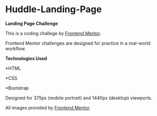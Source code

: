# Huddle-Landing-Page
 
 **Landing Page Challenge**

This is a coding challege by [Frontend Mentor](https://www.frontendmentor.io).

Frontend Mentor challenges are designed for practice in a real-world workflow.

**Technologies Used**

*HTML

*CSS

*Bootstrap

Designed for 375px (mobile portrait) and 1440px (desktop) viewports.


All images provided by [Frontend Mentor](https://www.fontendmentor.io).

